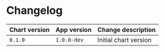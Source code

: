 # Changelog

| Chart version | App version   | Change description    |
| :------------ | :------------ | :-------------------- |
| `0.1.0`       | `1.0.0-dev`   | Initial chart version |
